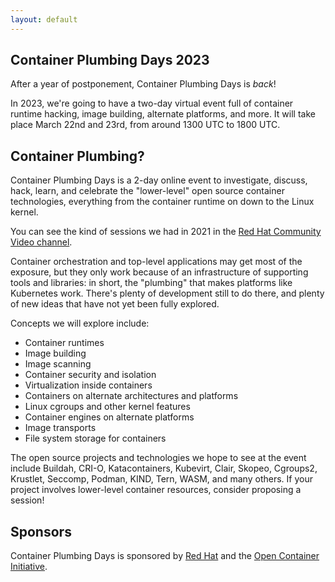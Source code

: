 ```yaml
---
layout: default
---
```


## Container Plumbing Days 2023

After a year of postponement, Container Plumbing Days is *back*!

In 2023, we're going to have a two-day virtual event full of container runtime hacking, image building, alternate platforms, and more.  It will take place March 22nd and 23rd, from around 1300 UTC to 1800 UTC.

## Container Plumbing?

Container Plumbing Days is a 2-day online event to investigate, discuss, hack, learn, and celebrate the "lower-level" open source container technologies, everything from the container runtime on down to the Linux kernel.

You can see the kind of sessions we had in 2021 in the [Red Hat Community Video channel](https://www.youtube.com/watch?v=v7XzoMZaGbY&list=PLVuc-VIfmlz1eSDhDVfAL0EbiQRvAX3gc).

Container orchestration and top-level applications may get most of the exposure, but they only work because of an infrastructure of supporting tools and libraries: in short, the "plumbing" that makes platforms like Kubernetes work.  There's plenty of development still to do there, and plenty of new ideas that have not yet been fully explored.

Concepts we will explore include:

* Container runtimes
* Image building
* Image scanning
* Container security and isolation
* Virtualization inside containers
* Containers on alternate architectures and platforms
* Linux cgroups and other kernel features
* Container engines on alternate platforms
* Image transports
* File system storage for containers

The open source projects and technologies we hope to see at the event include Buildah, CRI-O, Katacontainers, Kubevirt, Clair, Skopeo, Cgroups2, Krustlet, Seccomp, Podman, KIND, Tern, WASM, and many others.  If your project involves lower-level container resources, consider proposing a session!

## Sponsors

Container Plumbing Days is sponsored by [Red Hat](https://www.redhat.com/en/technologies/cloud-computing/openshift) and the [Open Container Initiative](https://opencontainers.org/).
